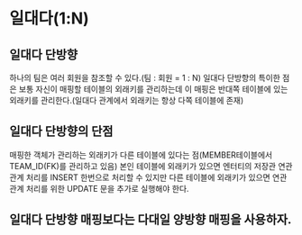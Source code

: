 # 일대다(1:N)
## 일대다 단방향
하나의 팀은 여러 회원을 참조할 수 있다.(팀 : 회원 = 1 : N)
일대다 단방향의 특이한 점은 보통 자신이 매핑할 테이블의 외래키를 관리하는데 이 매핑은 반대쪽 테이블에 있는 외래키를 관리한다.(일대다 관계에서 외래키는 항상 다쪽 테이블에 존재)

## 일대다 단방향의 단점
매핑한 객체가 관리하는 외래키가 다른 테이블에 있다는 점(MEMBER테이블에서 TEAM_ID(FK)를 관리하고 있음)
본인 테이블에 외래키가 있으면 엔터티의 저장관 연관관계 처리를 INSERT 한번으로 처리할 수 있지만 다른 테이블에 외래키가 있으면 연관관계 처리를 위한 UPDATE 문을 추가로 실행해야 한다.

## 일대다 단방향 매핑보다는 다대일 양방향 매핑을 사용하자.
